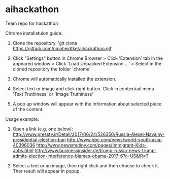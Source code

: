 # aihackathon
Team repo for hackathon

Chrome installatuion guide:

1. Clone the repository.
'git clone https://github.com/nicoheidtke/aihackathon.git'

2.  Click "Settings" button in Chrome Browser >
    Click 'Extension' tab in the appeared window >
    Click 'Load Unpacked Extension... ' >
    Select in the cloned repository the folder 'chrome'

3. Chrome will automatically installed the extension.

4. Select text or image and click right button. Click in contextual menu 'Text Truthiness' or 'Image Truthiness'

5. A pop up window will appear with the information about selected piece of the content.


Usage example:
1. Open a link (e.g. one below):
http://www.presstv.ir/Detail/2017/06/24/526350/Russia-Alexei-Navalny-presidential-election-ban
http://www.bbc.com/news/world-south-asia-40396036
http://www.newsmutiny.com/pages/Immigrant-Kids-Jobs.html
http://www.businessinsider.de/trump-russia-news-trump-admits-election-interference-blames-obama-2017-6?r=US&IR=T

2. Select a text or an image, then right click and then choose to check it. Ther result will appear in popup.

